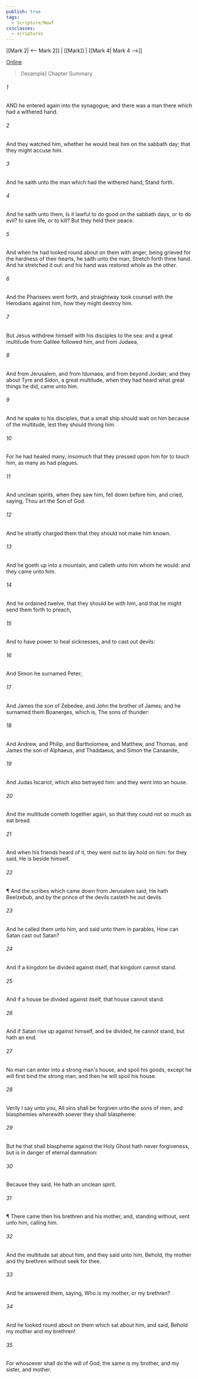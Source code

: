 ```yaml
---
publish: true
tags:
  - Scripture/NewT
cssclasses:
  - scriptures
---
```

[[Mark 2| <-- Mark 2]] | [[Mark]] | [[Mark 4| Mark 4 -->]]

[Online](https://churchofjesuschrist.org/study/scriptures/nt/mark/3?lang=eng)

>[!example] Chapter Summary
>
###### 1
AND he entered again into the synagogue; and there was a man there which had a withered hand.
###### 2
And they watched him, whether he would heal him on the sabbath day; that they might accuse him.
###### 3
And he saith unto the man which had the withered hand, Stand forth.
###### 4
And he saith unto them, Is it lawful to do good on the sabbath days, or to do evil? to save life, or to kill? But they held their peace.
###### 5
And when he had looked round about on them with anger, being grieved for the hardness of their hearts, he saith unto the man, Stretch forth thine hand. And he stretched it out: and his hand was restored whole as the other.
###### 6
And the Pharisees went forth, and straightway took counsel with the Herodians against him, how they might destroy him.
###### 7
But Jesus withdrew himself with his disciples to the sea: and a great multitude from Galilee followed him, and from Judaea,
###### 8
And from Jerusalem, and from Idumaea, and from beyond Jordan; and they about Tyre and Sidon, a great multitude, when they had heard what great things he did, came unto him.
###### 9
And he spake to his disciples, that a small ship should wait on him because of the multitude, lest they should throng him.
###### 10
For he had healed many; insomuch that they pressed upon him for to touch him, as many as had plagues.
###### 11
And unclean spirits, when they saw him, fell down before him, and cried, saying, Thou art the Son of God.
###### 12
And he straitly charged them that they should not make him known.
###### 13
And he goeth up into a mountain, and calleth unto him whom he would: and they came unto him.
###### 14
And he ordained twelve, that they should be with him, and that he might send them forth to preach,
###### 15
And to have power to heal sicknesses, and to cast out devils:
###### 16
And Simon he surnamed Peter;
###### 17
And James the son of Zebedee, and John the brother of James; and he surnamed them Boanerges, which is, The sons of thunder:
###### 18
And Andrew, and Philip, and Bartholomew, and Matthew, and Thomas, and James the son of Alphaeus, and Thaddaeus, and Simon the Canaanite,
###### 19
And Judas Iscariot, which also betrayed him: and they went into an house.
###### 20
And the multitude cometh together again, so that they could not so much as eat bread.
###### 21
And when his friends heard of it, they went out to lay hold on him: for they said, He is beside himself.
###### 22
¶ And the scribes which came down from Jerusalem said, He hath Beelzebub, and by the prince of the devils casteth he out devils.
###### 23
And he called them unto him, and said unto them in parables, How can Satan cast out Satan?
###### 24
And if a kingdom be divided against itself, that kingdom cannot stand.
###### 25
And if a house be divided against itself, that house cannot stand.
###### 26
And if Satan rise up against himself, and be divided, he cannot stand, but hath an end.
###### 27
No man can enter into a strong man's house, and spoil his goods, except he will first bind the strong man; and then he will spoil his house.
###### 28
Verily I say unto you, All sins shall be forgiven unto the sons of men, and blasphemies wherewith soever they shall blaspheme:
###### 29
But he that shall blaspheme against the Holy Ghost hath never forgiveness, but is in danger of eternal damnation:
###### 30
Because they said, He hath an unclean spirit.
###### 31
¶ There came then his brethren and his mother, and, standing without, sent unto him, calling him.
###### 32
And the multitude sat about him, and they said unto him, Behold, thy mother and thy brethren without seek for thee.
###### 33
And he answered them, saying, Who is my mother, or my brethren?
###### 34
And he looked round about on them which sat about him, and said, Behold my mother and my brethren!
###### 35
For whosoever shall do the will of God, the same is my brother, and my sister, and mother.



